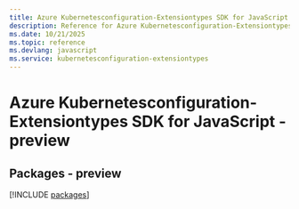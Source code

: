 ```yaml
---
title: Azure Kubernetesconfiguration-Extensiontypes SDK for JavaScript
description: Reference for Azure Kubernetesconfiguration-Extensiontypes SDK for JavaScript
ms.date: 10/21/2025
ms.topic: reference
ms.devlang: javascript
ms.service: kubernetesconfiguration-extensiontypes
---
```

# Azure Kubernetesconfiguration-Extensiontypes SDK for JavaScript - preview
## Packages - preview
[!INCLUDE [packages](kubernetesconfiguration-extensiontypes-index.md)]